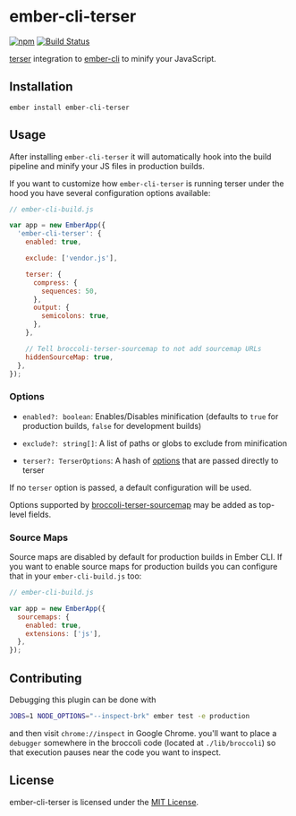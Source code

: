 
ember-cli-terser
==============================================================================

[![npm](https://img.shields.io/npm/v/ember-cli-terser.svg)](https://www.npmjs.com/package/ember-cli-terser)
[![Build Status](https://github.com/ember-cli/ember-cli-terser/workflows/CI/badge.svg)](https://github.com/ember-cli/ember-cli-terser/actions?query=workflow%3ACI)

[terser](https://github.com/terser/terser) integration to
[ember-cli](http://cli.emberjs.com/) to minify your JavaScript.


Installation
------------------------------------------------------------------------------

```
ember install ember-cli-terser
```

Usage
------------------------------------------------------------------------------

After installing `ember-cli-terser` it will automatically hook into the build
pipeline and minify your JS files in production builds.

If you want to customize how `ember-cli-terser` is running terser under the
hood you have several configuration options available:

```js
// ember-cli-build.js

var app = new EmberApp({
  'ember-cli-terser': {
    enabled: true,

    exclude: ['vendor.js'],

    terser: {
      compress: {
        sequences: 50,
      },
      output: {
        semicolons: true,
      },
    },

    // Tell broccoli-terser-sourcemap to not add sourcemap URLs
    hiddenSourceMap: true,
  },
});
```


### Options

- `enabled?: boolean`: Enables/Disables minification (defaults to `true` for
  production builds, `false` for development builds)

- `exclude?: string[]`: A list of paths or globs to exclude from minification

- `terser?: TerserOptions`: A hash of [options](https://github.com/terser/terser#minify-options)
  that are passed directly to terser

If no `terser` option is passed, a default configuration will be used.

Options supported by [broccoli-terser-sourcemap](https://github.com/ember-cli/broccoli-terser-sourcemap) may be added as top-level fields.

### Source Maps

Source maps are disabled by default for production builds in Ember CLI. If you
want to enable source maps for production builds you can configure that in your
`ember-cli-build.js` too:

```js
// ember-cli-build.js

var app = new EmberApp({
  sourcemaps: {
    enabled: true,
    extensions: ['js'],
  },
});
```

Contributing
------------------------------------------------------------------------------

Debugging this plugin can be done with
```bash
JOBS=1 NODE_OPTIONS="--inspect-brk" ember test -e production
```
and then visit `chrome://inspect` in Google Chrome.
you'll want to place a `debugger` somewhere in the broccoli code
(located at `./lib/broccoli`) so that execution pauses near the code you want
to inspect.


License
------------------------------------------------------------------------------
ember-cli-terser is licensed under the [MIT License](LICENSE.md).

